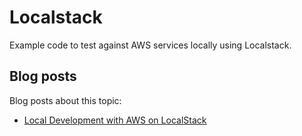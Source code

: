 # Localstack

Example code to test against AWS services locally using Localstack.

## Blog posts

Blog posts about this topic:

* [Local Development with AWS on LocalStack](https://reflectoring.io/aws-localstack/)

